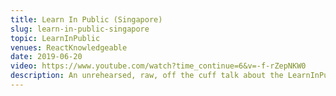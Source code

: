```yaml
---
title: Learn In Public (Singapore)
slug: learn-in-public-singapore
topic: LearnInPublic
venues: ReactKnowledgeable
date: 2019-06-20
video: https://www.youtube.com/watch?time_continue=6&v=-f-rZepNKW0
description: An unrehearsed, raw, off the cuff talk about the LearnInPublic philosophy for internal Shopee developers. First ever nontechnical talk.
---
```

